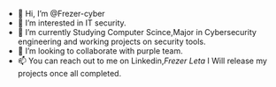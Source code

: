 - 👋 Hi, I’m @Frezer-cyber
- 👀 I’m interested in IT security.
- 🌱 I’m currently Studying Computer Scince,Major in Cybersecurity engineering and working projects on security tools.
- 💞️ I’m looking to collaborate with purple team.
- 📫 You can reach out to me on Linkedin,*Frezer Leta*
   I Will release my projects once all completed.
<!---

--->
